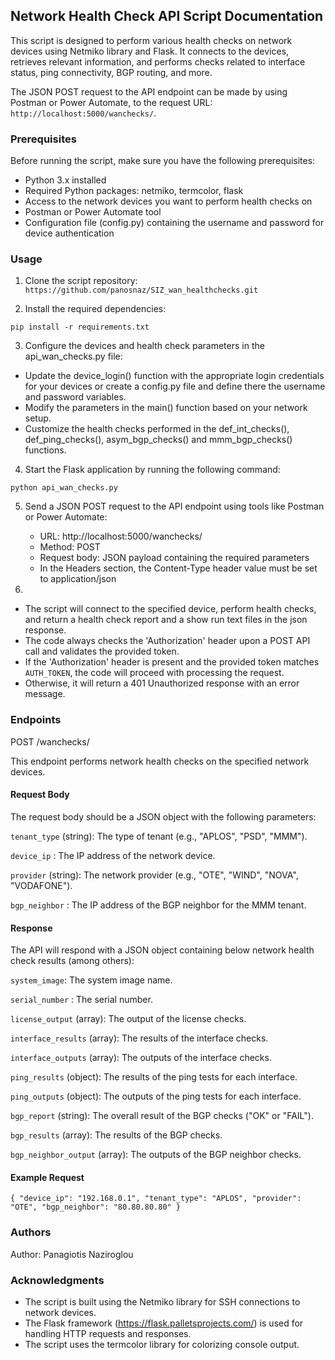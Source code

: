 ## **Network Health Check API Script Documentation** 

This script is designed to perform various health checks on network devices using Netmiko library and Flask. 
It connects to the devices, retrieves relevant information, and performs checks related to interface status, ping connectivity, BGP routing, and more.

The JSON POST request to the API endpoint can be made by using Postman or Power Automate, to the request URL: `http://localhost:5000/wanchecks/`. 


### **Prerequisites** 

Before running the script, make sure you have the following prerequisites:

- Python 3.x installed
- Required Python packages: netmiko, termcolor, flask
- Access to the network devices you want to perform health checks on
- Postman or Power Automate tool
- Configuration file (config.py) containing the username and password for device authentication

### **Usage** 

1. Clone the script repository:
`https://github.com/panosnaz/SIZ_wan_healthchecks.git`

2. Install the required dependencies:

`pip install -r requirements.txt`

3. Configure the devices and health check parameters in the api_wan_checks.py file:

- Update the device_login() function with the appropriate login credentials for your devices or create a config.py file and define there the username and password variables.
- Modify the parameters in the main() function based on your network setup.
- Customize the health checks performed in the def_int_checks(), def_ping_checks(), asym_bgp_checks() and mmm_bgp_checks() functions.

4. Start the Flask application by running the following command:

`python api_wan_checks.py`

5. Send a JSON POST request to the API endpoint using tools like Postman or Power Automate:

	- URL: http://localhost:5000/wanchecks/
	- Method: POST
	- Request body: JSON payload containing the required parameters
	- In the Headers section, the Content-Type header value must be set to application/json 

6. 
- The script will connect to the specified device, perform health checks, and return a health check report and a show run text files in the json response.
- The code always checks the 'Authorization' header upon a POST API call and validates the provided token. 
- If the 'Authorization' header is present and the provided token matches `AUTH_TOKEN`, the code will proceed with processing the request. 
- Otherwise, it will return a 401 Unauthorized response with an error message.

	
### **Endpoints**

POST /wanchecks/

This endpoint performs network health checks on the specified network devices.

#### **Request Body**

The request body should be a JSON object with the following parameters:

`tenant_type` (string): The type of tenant (e.g., "APLOS", "PSD", "MMM").

`device_ip` : The IP address of the network device.

`provider` (string): The network provider (e.g., "OTE", "WIND", "NOVA", "VODAFONE").

`bgp_neighbor` : The IP address of the BGP neighbor for the MMM tenant.


#### **Response**

The API will respond with a JSON object containing below network health check results (among others):

`system_image`: The system image name.

`serial_number` : The serial number.

`license_output` (array): The output of the license checks.

`interface_results` (array): The results of the interface checks.

`interface_outputs` (array): The outputs of the interface checks.

`ping_results` (object): The results of the ping tests for each interface.

`ping_outputs` (object): The outputs of the ping tests for each interface.

`bgp_report` (string): The overall result of the BGP checks ("OK" or "FAIL").

`bgp_results` (array): The results of the BGP checks.

`bgp_neighbor_output` (array): The outputs of the BGP neighbor checks.


#### **Example Request** 

`
{
  "device_ip": "192.168.0.1",
  "tenant_type": "APLOS",
  "provider": "OTE",
  "bgp_neighbor": "80.80.80.80"
}
`


### **Authors** 

Author: Panagiotis Naziroglou

### **Acknowledgments** 

- The script is built using the Netmiko library for SSH connections to network devices.
- The Flask framework (https://flask.palletsprojects.com/) is used for handling HTTP requests and responses.
- The script uses the termcolor library for colorizing console output.